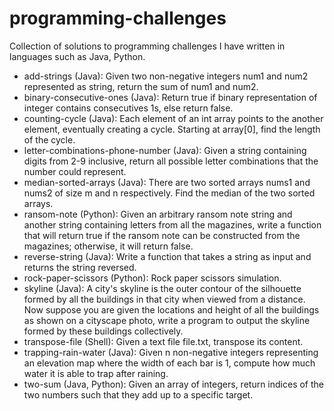 # programming-challenges
Collection of solutions to programming challenges I have written in languages such as Java, Python.
- add-strings (Java): Given two non-negative integers num1 and num2 represented as string, return the sum of num1 and num2.
- binary-consecutive-ones (Java): Return true if binary representation of integer contains consecutives 1s, else return false.
- counting-cycle (Java): Each element of an int array points to the another element, eventually creating a cycle. Starting at array[0], find the length of the cycle.
- letter-combinations-phone-number (Java): Given a string containing digits from 2-9 inclusive, return all possible letter combinations that the number could represent.
- median-sorted-arrays (Java): There are two sorted arrays nums1 and nums2 of size m and n respectively. Find the median of the two sorted arrays.
- ransom-note (Python): Given an arbitrary ransom note string and another string containing letters from all the magazines, write a function that will return true if the ransom note can be constructed from the magazines; otherwise, it will return false.
- reverse-string (Java): Write a function that takes a string as input and returns the string reversed.
- rock-paper-scissors (Python): Rock paper scissors simulation.
- skyline (Java): A city's skyline is the outer contour of the silhouette formed by all the buildings in that city when viewed from a distance. Now suppose you are given the locations and height of all the buildings as shown on a cityscape photo, write a program to output the skyline formed by these buildings collectively.
- transpose-file (Shell): Given a text file file.txt, transpose its content.
- trapping-rain-water (Java): Given n non-negative integers representing an elevation map where the width of each bar is 1, compute how much water it is able to trap after raining.
- two-sum (Java, Python): Given an array of integers, return indices of the two numbers such that they add up to a specific target.
